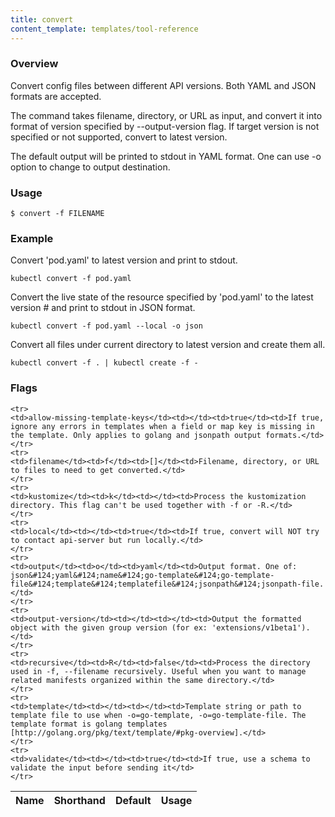 ```yaml
---
title: convert
content_template: templates/tool-reference
---
```


### Overview
Convert config files between different API versions. Both YAML and JSON formats are accepted.

 The command takes filename, directory, or URL as input, and convert it into format of version specified by --output-version flag. If target version is not specified or not supported, convert to latest version.

 The default output will be printed to stdout in YAML format. One can use -o option to change to output destination.

### Usage

`$ convert -f FILENAME`


### Example

 Convert 'pod.yaml' to latest version and print to stdout.

```shell
kubectl convert -f pod.yaml
```

 Convert the live state of the resource specified by 'pod.yaml' to the latest version # and print to stdout in JSON format.

```shell
kubectl convert -f pod.yaml --local -o json
```

 Convert all files under current directory to latest version and create them all.

```shell
kubectl convert -f . | kubectl create -f -
```




### Flags

<div class="table-responsive"><table class="table table-bordered">
<thead class="thead-light">
<tr>
            <th>Name</th>
            <th>Shorthand</th>
            <th>Default</th>
            <th>Usage</th>
        </tr>
    </thead>
    <tbody>
    
    <tr>
    <td>allow-missing-template-keys</td><td></td><td>true</td><td>If true, ignore any errors in templates when a field or map key is missing in the template. Only applies to golang and jsonpath output formats.</td>
    </tr>
    <tr>
    <td>filename</td><td>f</td><td>[]</td><td>Filename, directory, or URL to files to need to get converted.</td>
    </tr>
    <tr>
    <td>kustomize</td><td>k</td><td></td><td>Process the kustomization directory. This flag can't be used together with -f or -R.</td>
    </tr>
    <tr>
    <td>local</td><td></td><td>true</td><td>If true, convert will NOT try to contact api-server but run locally.</td>
    </tr>
    <tr>
    <td>output</td><td>o</td><td>yaml</td><td>Output format. One of: json&#124;yaml&#124;name&#124;go-template&#124;go-template-file&#124;template&#124;templatefile&#124;jsonpath&#124;jsonpath-file.</td>
    </tr>
    <tr>
    <td>output-version</td><td></td><td></td><td>Output the formatted object with the given group version (for ex: 'extensions/v1beta1').</td>
    </tr>
    <tr>
    <td>recursive</td><td>R</td><td>false</td><td>Process the directory used in -f, --filename recursively. Useful when you want to manage related manifests organized within the same directory.</td>
    </tr>
    <tr>
    <td>template</td><td></td><td></td><td>Template string or path to template file to use when -o=go-template, -o=go-template-file. The template format is golang templates [http://golang.org/pkg/text/template/#pkg-overview].</td>
    </tr>
    <tr>
    <td>validate</td><td></td><td>true</td><td>If true, use a schema to validate the input before sending it</td>
    </tr>
</tbody>
</table></div>



